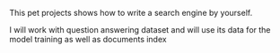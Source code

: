 This pet projects shows how to write a search engine by yourself.

I will work with question answering dataset and will use its data for 
the model training as well as documents index

